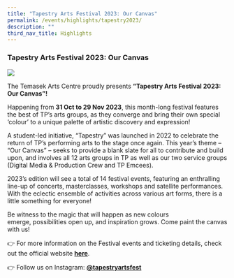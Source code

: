 ```yaml
---
title: "Tapestry Arts Festival 2023: Our Canvas"
permalink: /events/highlights/tapestry2023/
description: ""
third_nav_title: Highlights
---
```

### **Tapestry Arts Festival 2023: Our Canvas**

![](/images/homepage-images/1(main).png)

The Temasek Arts Centre proudly presents **“Tapestry Arts Festival 2023: Our Canvas”!** 

Happening from **31 Oct to 29 Nov 2023**, this month-long festival features the best of TP’s arts groups, as they converge and bring their own special ‘colour’ to a unique palette of artistic discovery and expression! 

A student-led initiative, “Tapestry” was launched in 2022 to celebrate the return of TP’s performing arts to the stage once again. This year’s theme – “Our Canvas” – seeks to provide a blank slate for all to contribute and build upon, and involves all 12 arts groups in TP as well as our two service groups (Digital Media & Production Crew and TP Emcees). 

2023’s edition will see a total of 14 festival events, featuring an enthralling line-up of concerts, masterclasses, workshops and satellite performances. With the eclectic ensemble of activities across various art forms, there is a little something for everyone! 

Be witness to the magic that will happen as new colours emerge, possibilities open up, and inspiration grows. Come paint the canvas with us! 

👉 For more information on the Festival events and ticketing details, check out the official website [**here**](https://tapestryartsfestiv.wixsite.com/tapestry).

👉 Follow us on Instagram: [**@tapestryartsfest**](https://www.instagram.com/tapestryartsfest/)